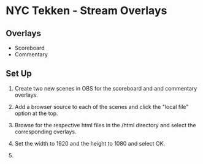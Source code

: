 # NYC Tekken - Stream Overlays

## Overlays

- Scoreboard
- Commentary

## Set Up

1. Create two new scenes in OBS for the scoreboard and and commentary overlays.

2. Add a browser source to each of the scenes and click the "local file" option at the top.

3. Browse for the respective html files in the /html directory and select the corresponding overlays.

4. Set the width to 1920 and the height to 1080 and select OK.

5.

